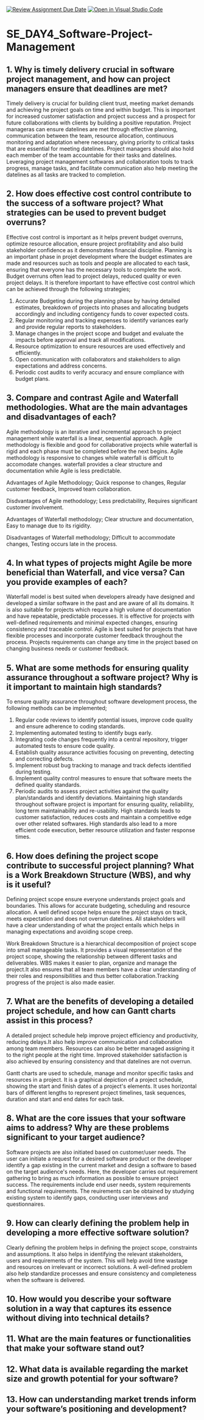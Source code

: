 [![Review Assignment Due Date](https://classroom.github.com/assets/deadline-readme-button-22041afd0340ce965d47ae6ef1cefeee28c7c493a6346c4f15d667ab976d596c.svg)](https://classroom.github.com/a/9pw6JKcu)
[![Open in Visual Studio Code](https://classroom.github.com/assets/open-in-vscode-2e0aaae1b6195c2367325f4f02e2d04e9abb55f0b24a779b69b11b9e10269abc.svg)](https://classroom.github.com/online_ide?assignment_repo_id=18633763&assignment_repo_type=AssignmentRepo)
# SE_DAY4_Software-Project-Management
## 1. Why is timely delivery crucial in software project management, and how can project managers ensure that deadlines are met?
Timely delivery is crucial for building client trust, meeting market demands and achieving he project goals on time and within budget. This is important for increased customer satisfaction and project success and a prospect for future collaborations with clients by building a positive reputation. Project manageras can ensure datelines are met through effective planning, communication between the team, resource allocation, continuous monitoring and adaptation where necessary, giving priority to critical tasks that are essential for meeting datelines. Project managers should also hold each member of the team accountable for their tasks and datelines. Leveraging project management softwares and collaboration tools to track progress, manage tasks, and facilitate communication also help meeting the datelines as all tasks are tracked to completion.
## 2. How does effective cost control contribute to the success of a software project? What strategies can be used to prevent budget overruns?
Effective cost control is important as it helps prevent budget overruns, optimize resource allocation, ensure project profitability and also build stakeholder confidence as it demonstrates financial discipline. Planning is an important phase in projet development where the budget estimates are made and resources such as tools and people are allocated to each task, ensuring that everyone has the necessary tools to complete the work. Budget overruns often lead to project delays, reduced quality or even project delays. It is therefore important to have effective cost control which can be achieved through the following strategies;
  1. Accurate Budgeting during the planning phase by having detailed estimates,         breakdown of projects into phases and allocating budgets accordingly and           including contigency funds to cover expected costs.
  2. Regular monitoring and tracking expenses to identify variances early and           provide regular reports to stakeholders.
  3. Manage changes in the project scope and budget and evaluate the impacts            before approval and track all modifications.
  4. Resource optimization to ensure resources are used effectively and efficiently.
  5. Open communication with collaborators and stakeholders to align expectations and address concerns.
  6. Periodic cost audits to verify accuracy and ensure compliance with budget plans.
## 3. Compare and contrast Agile and Waterfall methodologies. What are the main advantages and disadvantages of each?
Agile methodology is an iterative and incremental approach to project management while waterfall is a linear, sequential approach.
Agile methodology is flexible and good for collaborative projects while waterfall is rigid and each phase must be completed before the next begins.
Agile methodology is responsive to changes while waterfall is difficult to accomodate changes.
waterfall provides a clear structure and documentation while Agile is less predictable.

Advantages of Agile Methodology; Quick response to changes, Regular customer feedback, Improved team collaboration.

Disdvantages of Agile methodology; Less predictability, Requires significant customer involvement.

Advantages of Waterfall methodology; Clear structure and documentation, Easy to manage due to its rigidity.

Disadvantages of Waterfall methodology; Difficult to accommodate changes, Testing occurs late in the process.
## 4. In what types of projects might Agile be more beneficial than Waterfall, and vice versa? Can you provide examples of each?
Waterfall model is best suited when developers already have designed and developed a similar software in the past and are aware of all its domains. It is also suitable for projects which requre a high volume of documentation and have repeatable, predictable processes. It is effective for projects with well-defined requirements and minimal expected changes, ensuring consistency and traceable control.
Agile is best suited for projects that have flexible processes and incorporate customer feedback throughout the process. Projects requirements can change any time in the project based on changing business needs or customer feedback.
## 5. What are some methods for ensuring quality assurance throughout a software project? Why is it important to maintain high standards?
To ensure quality assurance throughout software development process, the following methods can be implemented;
1. Regular code reviews to identify potential issues, improve code quality and ensure adherence to coding standards.
2. Implementing automated testing to identify bugs early.
3. Integrating code changes frequently into a central repository, trigger automated tests to ensure code quality.
4. Establish quality assurance activities focusing on preventing, detecting and correcting defects.
5. Implement robust bug tracking to manage and track defects identified during testing.
6. Implement quality control measures to ensure that software meets the defined quality standards.
7. Periodic audits to assess project activities against the quality plan/standards and identify deviations.
Maintaining high standards throughout software project is important for ensuring quality, reliability, long term maintainability and re-usability. High standards leads to customer satisfaction, reduces costs and maintain a competitive edge over other related softwares. High standards also lead to a more efficient code execution, better resource utilization and faster response times.
## 6. How does defining the project scope contribute to successful project planning? What is a Work Breakdown Structure (WBS), and why is it useful?
Defining project scope ensure everyone understands project goals and boundaries. This allows for accurate budgeting, scheduling and resource allocation. A well defined scope helps ensure the project stays on track, meets expectation and does not overrun datelines. All stakeholders will have a clear understanding of what the project entails which helps in managing expectations and avoiding scope creep.

Work Breakdown Structure is a hierarchical decomposition of project scope into small manageable tasks. It provides a visual representation of the project scope, showing the relationship between different tasks and deliverables. WBS makes it easier to plan, organize and manage the project.It also ensures that all team members have a clear understanding of their roles and responsibilities and thus better collaboration.Tracking progress of the project is also made easier.
## 7. What are the benefits of developing a detailed project schedule, and how can Gantt charts assist in this process?
A detailed project schedule help improve project efficiency and productivity, reducing delays.It also help improve communication and collaboration among team members. Resources can also be better managed assigning it to the right people at the right time. Improved stakeholder satisfaction is also achieved by ensuring consistency and that datelines are not overrun.

Gantt charts are used to schedule, manage and monitor specific tasks and resources in a project. It is a graphical depiction of a project schedule, showing the start and finish dates of a project's elements. It uses horizontal bars of different lengths to represent project timelines, task sequences, duration and start and end dates for each task.
## 8. What are the core issues that your software aims to address? Why are these problems significant to your target audience?
Software projects are also initiated based on customer/user needs. The user can initiate a request for a desired software product or the developer identify a gap existing in the current market and design a software to based on the target audience's needs. Here, the developer carries out requirement gathering to bring as much information as possible to ensure project success. The requirements include end user needs, system requirements and functional requirements. The reuirements can be obtained by studying existing system to identify gaps, conducting user interviews and questionnaires.
## 9. How can clearly defining the problem help in developing a more effective software solution?
Clearly defining the problem helps in defining the project scope, constraints and assumptions. It also helps in identifying the relevant stakeholders, users and requirements of the system. This will help avoid time wastage and resources on irrelevant or incorrect solutions. A well-defined problem also help standardize processes and ensure consistency and completeness when the software is delivered.
## 10. How would you describe your software solution in a way that captures its essence without diving into technical details?
## 11. What are the main features or functionalities that make your software stand out?
## 12. What data is available regarding the market size and growth potential for your software?
## 13. How can understanding market trends inform your software’s positioning and development?
